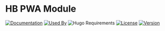 # HB PWA Module

[![Documentation](https://img.shields.io/badge/docs-references-blue?logo=hugo&style=flat-square)](https://hb.hugomods.com)
[![Used By](https://flat.badgen.net/github/dependents-repo/hbstack/pwa?icon=hugo&label=used+by&color=green)](https://github.com/hbstack/pwa/network/dependents)
![Hugo Requirements](https://img.shields.io/badge/dynamic/json?color=important&label=requirements&query=requirements&logo=hugo&style=flat-square&url=https://api.razonyang.com/v1/hugo/modules/github.com/hbstack/pwa)
[![License](https://img.shields.io/github/license/hbstack/pwa?style=flat-square)](https://github.com/hbstack/pwa/blob/main/LICENSE)
[![Version](https://img.shields.io/badge/dynamic/json?color=blue&label=version&query=name&url=https://api.razonyang.com/v1/github/tag/hbstack/pwa&style=flat-square)](https://github.com/hbstack/pwa/tags)
